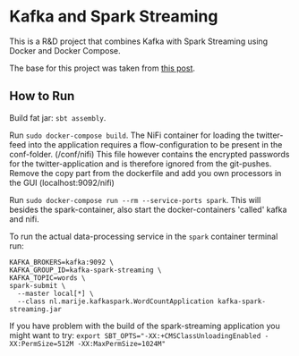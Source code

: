 Kafka and Spark Streaming 
=============================================

This is a R&D project that combines Kafka with Spark Streaming using Docker and Docker Compose.

The base for this project was taken from [this post](http://blog.antlypls.com/blog/2017/10/15/using-spark-sql-and-spark-streaming-together/).

How to Run
----------

Build fat jar: `sbt assembly`.

Run `sudo docker-compose build`.
The NiFi container for loading the twitter-feed into the application requires a flow-configuration to be present in the conf-folder. (/conf/nifi) This file however contains the encrypted passwords for the twitter-application and is therefore ignored from the git-pushes. Remove the copy part from the dockerfile and add you own processors in the GUI (localhost:9092/nifi)

Run `sudo docker-compose run --rm --service-ports spark`.
This will besides the spark-container, also start the docker-containers 'called' kafka and nifi.


To run the actual data-processing service in the `spark` container terminal run:

```
KAFKA_BROKERS=kafka:9092 \
KAFKA_GROUP_ID=kafka-spark-streaming \
KAFKA_TOPIC=words \
spark-submit \
  --master local[*] \
  --class nl.marije.kafkaspark.WordCountApplication kafka-spark-streaming.jar
```

If you have problem with the build of the spark-streaming application you might want to try: 
`export SBT_OPTS="-XX:+CMSClassUnloadingEnabled -XX:PermSize=512M -XX:MaxPermSize=1024M"`
